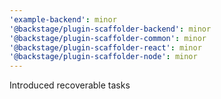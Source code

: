 ```yaml
---
'example-backend': minor
'@backstage/plugin-scaffolder-backend': minor
'@backstage/plugin-scaffolder-common': minor
'@backstage/plugin-scaffolder-react': minor
'@backstage/plugin-scaffolder-node': minor
---
```


Introduced recoverable tasks
